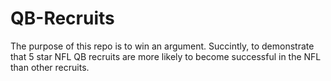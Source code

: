 # QB-Recruits

The purpose of this repo is to win an argument. Succintly, to demonstrate that 5 star NFL QB recruits are more likely to become successful in the NFL than other recruits.
